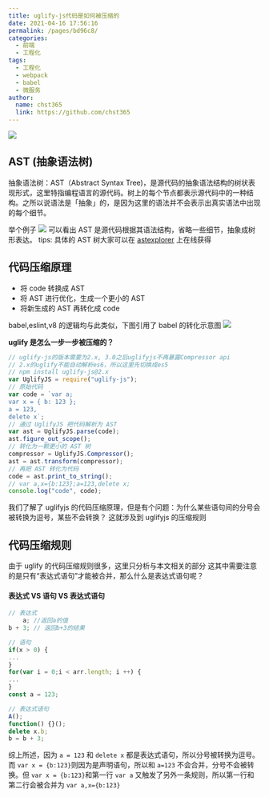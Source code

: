 ```yaml
---
title: uglify-js代码是如何被压缩的
date: 2021-04-16 17:56:16
permalink: /pages/bd96c8/
categories: 
  - 前端
  - 工程化
tags: 
  - 工程化
  - webpack
  - babel
  - 微服务
author: 
  name: chst365
  link: https://github.com/chst365
---
```

![](https://cdn.jsdelivr.net/gh/chst365/bolgImgs/imgs/topImgs/334.jpg)
## AST (抽象语法树)

抽象语法树：AST（Abstract Syntax Tree)，是源代码的抽象语法结构的树状表现形式，这里特指编程语言的源代码。树上的每个节点都表示源代码中的一种结构。之所以说语法是「抽象」的，是因为这里的语法并不会表示出真实语法中出现的每个细节。

举个例子
![](https://www.h5w3.com/wp-content/uploads/2020/06/bVbHPdr.png)
可以看出 AST 是源代码根据其语法结构，省略一些细节，抽象成树形表达。
tips: 具体的 AST 树大家可以在 [astexplorer](https://astexplorer.net/) 上在线获得

## 代码压缩原理

- 将 code 转换成 AST
- 将 AST 进行优化，生成一个更小的 AST
- 将新生成的 AST 再转化成 code

babel,eslint,v8 的逻辑均与此类似，下图引用了 babel 的转化示意图
![](https://www.h5w3.com/wp-content/uploads/2020/06/bVbDNYp.jpg)

**uglify 是怎么一步一步被压缩的？**

```js
// uglify-js的版本需要为2.x, 3.0之后uglifyjs不再暴露Compressor api
// 2.x的uglify不能自动解析es6，所以这里先切换成es5
// npm install uglify-js@2.x
var UglifyJS = require("uglify-js");
// 原始代码
var code = `var a;
var x = { b: 123 };
a = 123,
delete x`;
// 通过 UglifyJS 把代码解析为 AST
var ast = UglifyJS.parse(code);
ast.figure_out_scope();
// 转化为一颗更小的 AST 树
compressor = UglifyJS.Compressor();
ast = ast.transform(compressor);
// 再把 AST 转化为代码
code = ast.print_to_string();
// var a,x={b:123};a=123,delete x;
console.log("code", code);
```

我们了解了 uglifyjs 的代码压缩原理，但是有个问题：为什么某些语句间的分号会被转换为逗号，某些不会转换？
这就涉及到 uglifyjs 的压缩规则

## 代码压缩规则

由于 uglify 的代码压缩规则很多，这里只分析与本文相关的部分
这其中需要注意的是只有“表达式语句”才能被合并，那么什么是表达式语句呢？

#### 表达式 VS 语句 VS 表达式语句

```js
// 表达式
    a; //返回a的值
b + 3; // 返回b+3的结果

// 语句
if(x > 0) {
...
}
for(var i = 0;i < arr.length; i ++) {
...
}
const a = 123;

// 表达式语句
A();
function() {}();
delete x.b;
b = b + 3;
```

综上所述，因为 `a = 123` 和 `delete x` 都是表达式语句，所以分号被转换为逗号。而 `var x = {b:123}`则因为是声明语句，所以和 `a=123` 不会合并，分号不会被转换。但 `var x = {b:123}`和第一行 `var a` 又触发了另外一条规则，所以第一行和第二行会被合并为 `var a,x={b:123}`
